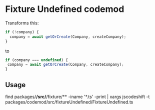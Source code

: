 # Fixture Undefined codemod

Transforms this:

```jsx
if (!company) {
  company = await getOrCreate(Company, createCompany); 
}
```
    
 to
 
 ```jsx
if (company === undefined) {
  company = await getOrCreate(Company, createCompany);
} 
```

## Usage

find packages/**/src/**/fixture/** -iname '*.ts' -print | xargs jscodeshift -t packages/codemod/src/fixtureUndefined/FixtureUndefined.ts
